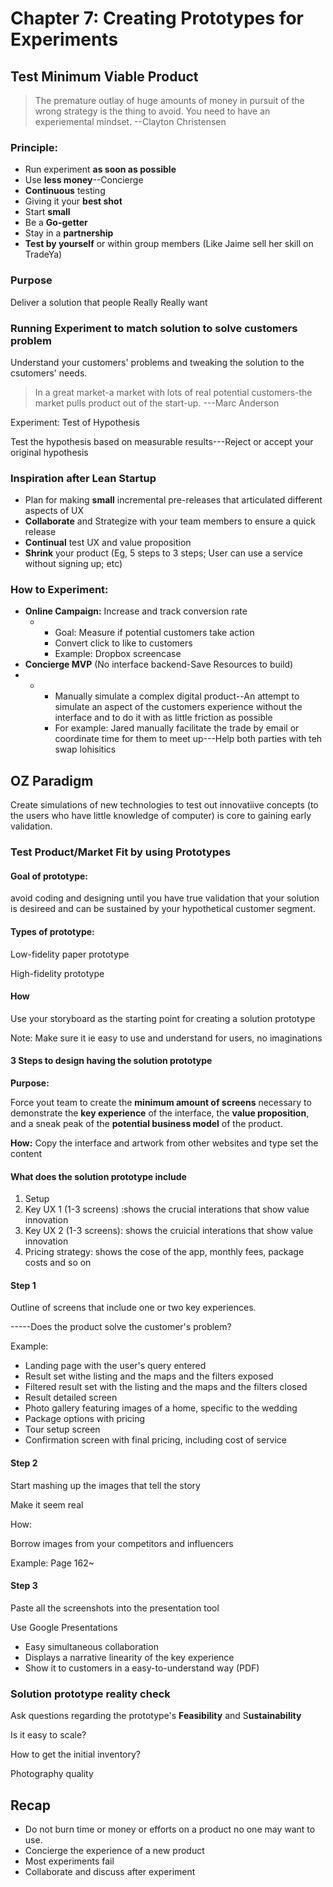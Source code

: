# Chapter 7: Creating Prototypes for Experiments

## Test Minimum Viable Product

> The premature outlay of huge amounts of money in pursuit of the wrong strategy is the thing to avoid. You need to have an experiemental mindset. --Clayton Christensen

### Principle:

* Run experiment **as soon as possible**
* Use **less money**--Concierge 
* **Continuous** testing
* Giving it your **best shot**
* Start **small**
* Be a **Go-getter**
* Stay in a **partnership**
* **Test by yourself** or within group members \(Like Jaime sell her skill on TradeYa\)

### Purpose

Deliver a solution that people Really Really want

### Running Experiment to match solution to solve customers problem

Understand your customers' problems and tweaking the solution to the csutomers' needs.

> In a great market-a market with lots of real potential customers-the market pulls product out of the start-up. ---Marc Anderson

Experiment: Test of Hypothesis

Test the hypothesis based on measurable results---Reject or accept your original hypothesis

### Inspiration after Lean Startup

* Plan for making **small** incremental pre-releases that articulated different aspects of UX
* **Collaborate** and Strategize with your team members to ensure a quick release
* **Continual** test UX and value proposition
* **Shrink** your product \(Eg, 5 steps to 3 steps; User can use a service without signing up; etc\)

### How to Experiment:

* **Online Campaign:** Increase and track conversion rate
  * * Goal: Measure if potential customers take action
    * Convert click to like to customers 
    * Example: Dropbox screencase
* **Concierge MVP** \(No interface backend-Save Resources to build\)
* * * Manually simulate a complex digital product--An attempt to simulate an aspect of the customers experience without the interface and to do it with as little friction as possible
    * For example: Jared manually facilitate the trade by email or coordinate time for them to meet up---Help both parties with teh swap lohisitics

## OZ Paradigm

Create simulations of new technologies to test out innovatiive concepts \(to the users who have little knowledge of computer\) is core to gaining early validation.

### Test Product/Market Fit by using Prototypes

#### Goal of prototype: 

avoid coding and designing until you have true validation that your solution is desireed and can be sustained by your hypothetical customer segment.

#### Types of prototype:

Low-fidelity paper prototype

High-fidelity prototype

#### How

Use your storyboard as the starting point for creating a solution prototype 

Note: Make sure it ie easy to use and understand for users, no imaginations

#### 3 Steps to design having the solution prototype

**Purpose:**

Force yout team to create the **minimum amount of screens** necessary to demonstrate the **key experience** of the interface, the **value proposition**, and a sneak peak of the **potential business model** of the product.

**How:** Copy the interface and artwork from other websites and type set the content

#### What does the solution prototype include

1. Setup
2. Key UX 1 \(1-3 screens\) :shows the crucial interations that show value innovation
3. Key UX 2 \(1-3 screens\): shows the cruicial interations that show value innovation
4. Pricing strategy: shows the cose of the app, monthly fees, package costs and so on

#### Step 1

Outline of screens that include one or two key experiences.

-----Does the product solve the customer's problem?

Example:

* Landing page with the user's query entered
* Result set withe listing and the maps and the filters exposed
* Filtered result set with the listing and the maps and the filters closed
* Result detailed screen
* Photo gallery featuring images of a home, specific to the wedding
* Package options with pricing
* Tour setup screen
* Confirmation screen with final pricing, including cost of service

#### Step 2 

Start mashing up the images that tell the story

Make it seem real

How:

Borrow images from your competitors and influencers

Example: Page 162~

#### Step 3 

Paste all the screenshots into the presentation tool

Use Google Presentations 

* Easy simultaneous collaboration
* Displays a narrative  linearity of the key experience
* Show it to customers in a easy-to-understand way \(PDF\)

### Solution prototype reality check

Ask questions regarding the prototype's **Feasibility** and S**ustainability**

Is it easy to scale?

How to get the initial inventory?

Photography quality

## **Recap**

* Do not burn time or money or efforts on a product no one may want to use.
* Concierge the experience of a new product
* Most experiments fail
* Collaborate and discuss after experiment 

